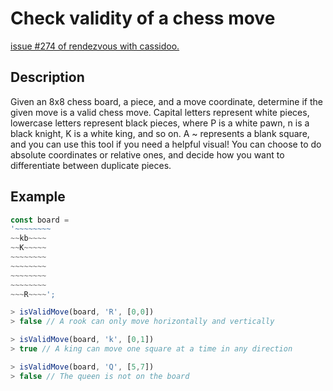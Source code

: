 # Check validity of a chess move

[issue #274 of rendezvous with cassidoo.](https://buttondown.email/cassidoo/archive/tension-is-who-you-think-you-should-be-relaxation/)

## Description

Given an 8x8 chess board, a piece, and a move coordinate, determine if the given move is a valid chess move. Capital letters represent white pieces, lowercase letters represent black pieces, where P is a white pawn, n is a black knight, K is a white king, and so on. A ~ represents a blank square, and you can use this tool if you need a helpful visual! You can choose to do absolute coordinates or relative ones, and decide how you want to differentiate between duplicate pieces.

## Example

```ts
const board =
'~~~~~~~~
~~kb~~~~
~~K~~~~~
~~~~~~~~
~~~~~~~~
~~~~~~~~
~~~~~~~~
~~~R~~~~';

> isValidMove(board, 'R', [0,0])
> false // A rook can only move horizontally and vertically

> isValidMove(board, 'k', [0,1])
> true // A king can move one square at a time in any direction

> isValidMove(board, 'Q', [5,7])
> false // The queen is not on the board
```
